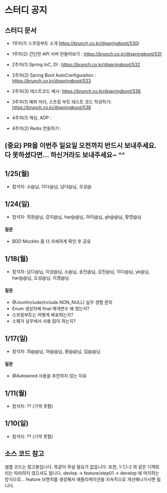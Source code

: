 # 스터디 공지



## 스터디 문서

- 1주차(1) 스프링부트 소개 https://brunch.co.kr/@springboot/530)
- 1주차(2) 간단한 API 서버 만들어보기 : https://brunch.co.kr/@springboot/531

- 2주차(1) Spring IoC, DI : https://brunch.co.kr/@springboot/532
- 2주차(2) Spring Boot AutoConfiguration : https://brunch.co.kr/@springboot/533
- 2주차(3) 테스트코드 예시: https://brunch.co.kr/@springboot/536

- 3주차(1) 예외 처리, 스프링 부트 테스트 코드 작성하기: https://brunch.co.kr/@springboot/538

- 4주차(1) 캐싱, AOP :
- 4주차(2) Redis 연동하기 :


## (중요) PR을 이번주 일요일 오전까지 반드시 보내주세요. 다 못하셨다면... 하신거라도 보내주세요~ ^^


## 1/25(월) 
- 참석자: 소@님, 이다@님, 남다@님, 오성@ 

## 1/24(일)  
- 참석자: 최원@님, 강지@님, har@@님, 아이@님, gh@@님, 황영@님
#### 질문 
  - BDD Mockito 좀 더 자세하게 확인 후 공유
  

## 1/18(월) 
- 참석자: 남다@님, 이성@님, 소@님, 송진@님, 강진@님, 이다@님, yk@님, har@@님, 오성@님, 이경@님
#### 질문
  - @JsonInclude(include.NON_NULL) 실무 경험 문의
  - Enum 생성자에 final 매개변수 왜 썼는지?
  - 스프링부트는 어떻게 배포하는지?
  - 스웨거 실무에서 사용 많이 하는지?

## 1/17(일) 
- 참석자: 최@@님, 아@@님, 황@@님, 김@@님
#### 질문
  - @Autowired 사용을 추천하지 않는 이유

## 1/11(월) 
- 참석자: ?? (기억 못함)

## 1/10(일) 
- 참석자: ?? (기억 못함)


## 소스 코드 참고

샘플 코드는 참고용입니다. 똑같이 하실 필요가 없습니다. 또한, 1-1,1-2 와 같은 디렉토리는 따라하지 않으셔도 됩니다. devlop -> feature/step01 -> develop 에 머지하는 방식으로... feature 브랜치를 생성해서 애플리케이션을 지속적으로 개선해나가시면 됩니다. 
